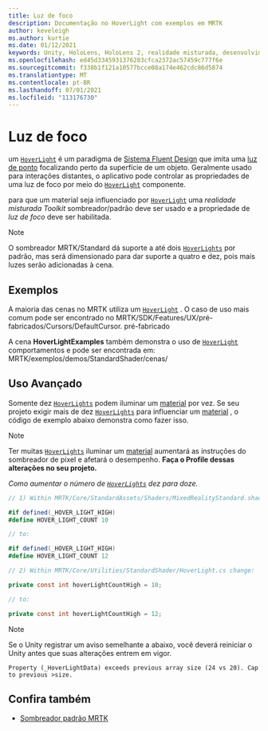 ```yaml
---
title: Luz de foco
description: Documentação no HoverLight com exemplos em MRTK
author: keveleigh
ms.author: kurtie
ms.date: 01/12/2021
keywords: Unity, HoloLens, HoloLens 2, realidade misturada, desenvolvimento, MRTK, luz de foco,
ms.openlocfilehash: ed45d3345931376283cfca2372ac57459c777f6e
ms.sourcegitcommit: f338b1f121a10577bcce08a174e462cdc86d5874
ms.translationtype: MT
ms.contentlocale: pt-BR
ms.lasthandoff: 07/01/2021
ms.locfileid: "113176730"
---
```

# <a name="hover-light"></a>Luz de foco

um [`HoverLight`](xref:Microsoft.MixedReality.Toolkit.Utilities.HoverLight) é um paradigma de [Sistema Fluent Design](https://www.microsoft.com/design/fluent/) que imita uma [luz de ponto](https://docs.unity3d.com/Manual/Lighting.html) focalizando perto da superfície de um objeto. Geralmente usado para interações distantes, o aplicativo pode controlar as propriedades de uma luz de foco por meio do [`HoverLight`](xref:Microsoft.MixedReality.Toolkit.Utilities.HoverLight) componente.

para que um material seja influenciado por [`HoverLight`](xref:Microsoft.MixedReality.Toolkit.Utilities.HoverLight) uma *realidade misturada Toolkit* sombreador/padrão deve ser usado e a propriedade de *luz de foco* deve ser habilitada.

> [!Note]
> O sombreador MRTK/Standard dá suporte a até dois [`HoverLights`](xref:Microsoft.MixedReality.Toolkit.Utilities.HoverLight) por padrão, mas será dimensionado para dar suporte a quatro e dez, pois mais luzes serão adicionadas à cena.

## <a name="examples"></a>Exemplos

A maioria das cenas no MRTK utiliza um [`HoverLight`](xref:Microsoft.MixedReality.Toolkit.Utilities.HoverLight) . O caso de uso mais comum pode ser encontrado no MRTK/SDK/Features/UX/pré-fabricados/Cursors/DefaultCursor. pré-fabricado

A cena **HoverLightExamples** também demonstra o uso de [`HoverLight`](xref:Microsoft.MixedReality.Toolkit.Utilities.HoverLight) comportamentos e pode ser encontrada em: MRTK/exemplos/demos/StandardShader/cenas/

## <a name="advanced-usage"></a>Uso Avançado

Somente dez [`HoverLights`](xref:Microsoft.MixedReality.Toolkit.Utilities.HoverLight) podem iluminar um [material](https://docs.unity3d.com/ScriptReference/Material.html) por vez. Se seu projeto exigir mais de dez [`HoverLights`](xref:Microsoft.MixedReality.Toolkit.Utilities.HoverLight) para influenciar um [material](https://docs.unity3d.com/ScriptReference/Material.html) , o código de exemplo abaixo demonstra como fazer isso.

> [!Note]
> Ter muitas [`HoverLights`](xref:Microsoft.MixedReality.Toolkit.Utilities.HoverLight) iluminar um [material](https://docs.unity3d.com/ScriptReference/Material.html) aumentará as instruções do sombreador de pixel e afetará o desempenho. **Faça o Profile dessas alterações no seu projeto.**

*Como aumentar o número de [`HoverLights`](xref:Microsoft.MixedReality.Toolkit.Utilities.HoverLight) dez para doze.*

```C#
// 1) Within MRTK/Core/StandardAssets/Shaders/MixedRealityStandard.shader change:

#if defined(_HOVER_LIGHT_HIGH)
#define HOVER_LIGHT_COUNT 10

// to:

#if defined(_HOVER_LIGHT_HIGH)
#define HOVER_LIGHT_COUNT 12

// 2) Within MRTK/Core/Utilities/StandardShader/HoverLight.cs change:

private const int hoverLightCountHigh = 10;

// to:

private const int hoverLightCountHigh = 12;
```

> [!NOTE]
> Se o Unity registrar um aviso semelhante a abaixo, você deverá reiniciar o Unity antes que suas alterações entrem em vigor.
>
> `Property (_HoverLightData) exceeds previous array size (24 vs 20). Cap to previous >size.`

## <a name="see-also"></a>Confira também

* [Sombreador padrão MRTK](mrtk-standard-shader.md)

